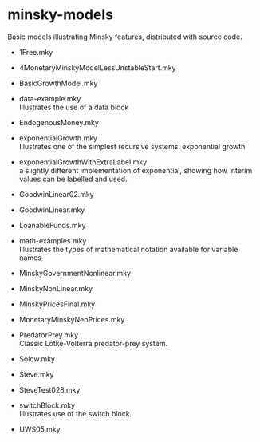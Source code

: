 # minsky-models
Basic models illustrating Minsky features, distributed with source
code.


* 1Free.mky                                  
* 4MonetaryMinskyModelLessUnstableStart.mky  
* BasicGrowthModel.mky                       
* data-example.mky <br>
  Illustrates the use of a data block

* EndogenousMoney.mky                        
* exponentialGrowth.mky <br>
Illustrates one of the simplest recursive systems: exponential growth

* exponentialGrowthWithExtraLabel.mky <br>
a slightly different implementation of exponential, showing how
Interim values can be labelled and used.

* GoodwinLinear02.mky                        
* GoodwinLinear.mky                          
* LoanableFunds.mky                          
* math-examples.mky <br>
  Illustrates the types of mathematical notation available for variable names
                          
* MinskyGovernmentNonlinear.mky
* MinskyNonLinear.mky
* MinskyPricesFinal.mky
* MonetaryMinskyNeoPrices.mky
* PredatorPrey.mky <br>
  Classic Lotke-Volterra predator-prey system.

* Solow.mky
* Steve.mky
* SteveTest028.mky
* switchBlock.mky <br>
  Illustrates use of the switch block.

* UWS05.mky

